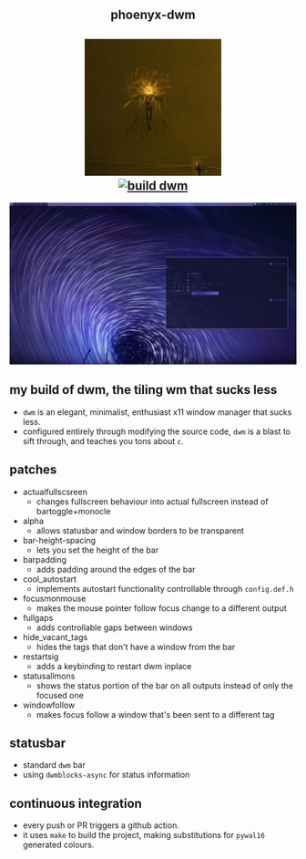 <h2 align="center">phoenyx-dwm </h2>

<h2 align="center">
    <img src="./.github/ulfurloyd.jpg" width="240" alt="ulfurloyd" /> <br />
    <a href="https://github.com/ulfurloyd/wolf-dwm/actions/workflows/ci.yml"><img src="https://github.com/ulfurloyd/wolf-dwm/actions/workflows/ci.yml/badge.svg" alt="build dwm" /> </a>
</h2>

![wolf-dwm](./.github/screenshot.png)

## my build of dwm, the tiling wm that sucks less
- `dwm` is an elegant, minimalist, enthusiast x11 window manager that sucks less.
- configured entirely through modifying the source code, `dwm` is a blast to sift through, and teaches you tons about `c`.

## patches
- actualfullscsreen
    - changes fullscreen behaviour into actual fullscreen instead of bartoggle+monocle
- alpha
    - allows statusbar and window borders to be transparent
- bar-height-spacing
    - lets you set the height of the bar
- barpadding
    - adds padding around the edges of the bar
- cool_autostart
    - implements autostart functionality controllable through `config.def.h`
- focusmonmouse
    - makes the mouse pointer follow focus change to a different output
- fullgaps
    - adds controllable gaps between windows
- hide_vacant_tags
    - hides the tags that don't have a window from the bar
- restartsig
    - adds a keybinding to restart dwm inplace
- statusallmons
    - shows the status portion of the bar on all outputs instead of only the focused one
- windowfollow
    - makes focus follow a window that's been sent to a different tag

## statusbar
- standard `dwm` bar
- using `dwmblocks-async` for status information

## continuous integration
- every push or PR triggers a github action.
- it uses `make` to build the project, making substitutions for `pywal16` generated colours.
